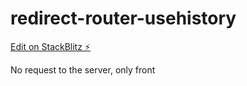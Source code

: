 # redirect-router-usehistory

[Edit on StackBlitz ⚡️](https://stackblitz.com/edit/redirect-router-usehistory)

No request to the server, only front 
